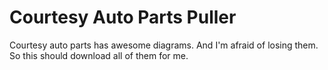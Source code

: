 Courtesy Auto Parts Puller
===============================
Courtesy auto parts has awesome diagrams. And I'm afraid of losing them.
So this should download all of them for me.
